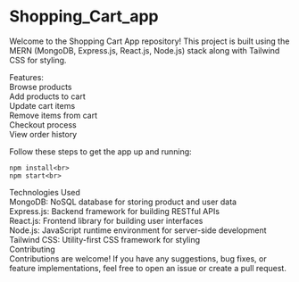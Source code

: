 # Shopping_Cart_app
Welcome to the Shopping Cart App repository! This project is built using the MERN (MongoDB, Express.js, React.js, Node.js) stack along with Tailwind CSS for styling.

Features:<br>
Browse products<br>
Add products to cart<br>
Update cart items<br>
Remove items from cart<br>
Checkout process<br>
View order history<br>



Follow these steps to get the app up and running:<br>
```
npm install<br>
npm start<br>
```
Technologies Used<br>
MongoDB: NoSQL database for storing product and user data<br>
Express.js: Backend framework for building RESTful APIs<br>
React.js: Frontend library for building user interfaces<br>
Node.js: JavaScript runtime environment for server-side development<br>
Tailwind CSS: Utility-first CSS framework for styling<br>
Contributing<br>
Contributions are welcome! If you have any suggestions, bug fixes, or feature implementations, feel free to open an issue or create a pull request.

